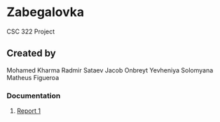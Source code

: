 # Zabegalovka
CSC 322 Project
## Created by
Mohamed Kharma 
Radmir Sataev
Jacob Onbreyt
Yevheniya Solomyana
Matheus Figueroa
### Documentation
1.	[Report 1](https://github.com/Zabegalovka/Zabegalovka/blob/main/report%201.pdf)
